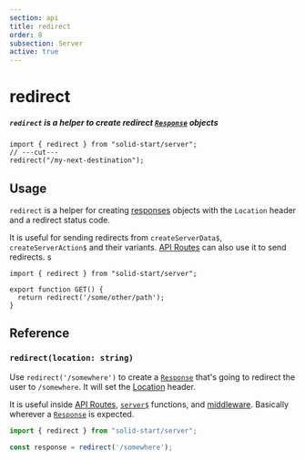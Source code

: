 ```yaml
---
section: api
title: redirect
order: 8
subsection: Server
active: true
---
```


# redirect

##### `redirect` is a helper to create redirect [`Response`][Response] objects

<div class="text-lg">

```tsx twoslash
import { redirect } from "solid-start/server";
// ---cut---
redirect("/my-next-destination");
```

</div>

<table-of-contents></table-of-contents>

## Usage

`redirect` is a helper for creating [responses][Response] objects with the `Location` header and a redirect status code.

It is useful for sending redirects from `createServerData$`, `createServerAction$` and their variants. [API Routes][APIRoutes] can also use it to send redirects.
s
```tsx twoslash
import { redirect } from "solid-start/server";

export function GET() {
  return redirect('/some/other/path');
}
```

## Reference

### `redirect(location: string)`

Use `redirect('/somewhere')` to create a [`Response`][Response] that's going to redirect the user to `/somewhere`. It will set the [Location][Location] header.

It is useful inside [API Routes](/core-concepts/api-routes), [`server$`](/api/server$) functions, and [middleware](/advanced/middleware). Basically wherever a [`Response`][Response] is expected.

```ts twoslash
import { redirect } from "solid-start/server";

const response = redirect('/somewhere');
```

[Response]: https://developer.mozilla.org/en-US/docs/Web/API/Response
[ContentType]: https://developer.mozilla.org/en-US/docs/Web/HTTP/Headers/Content-Type
[APIRoutes]: /core-concepts/api-routes
[Location]: https://developer.mozilla.org/en-US/docs/Web/HTTP/Headers/Location
